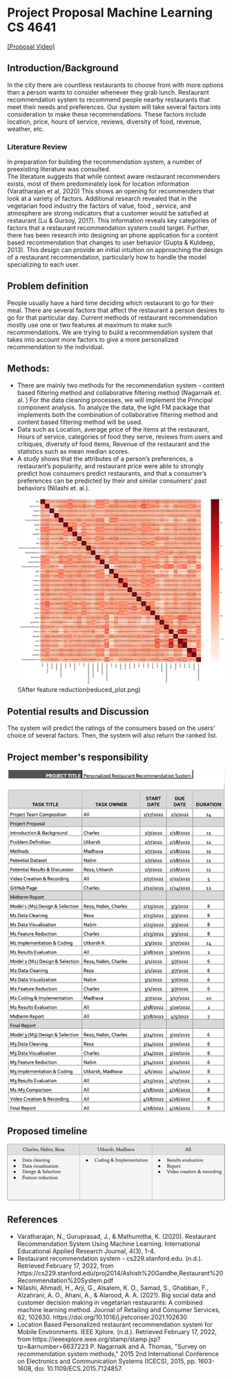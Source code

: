 # Project Proposal Machine Learning CS 4641



[[Proposal Video]](https://www.youtube.com/watch?v=yKE7-i9g_zU)

## Introduction/Background

<div> In the city there are countless restaurants to choose from with more options than a person wants to consider whenever they grab lunch. Restaurant recommendation system to recommend people nearby restaurants that meet their needs and preferences. Our system will take several factors into consideration to make these recommendations. These factors include location, price, hours of service, reviews, diversity of food, revenue, weather, etc. </div>

### Literature Review
<div> In preparation for building the recommendation system, a number of preexisting  literature was consulted.</div>
<div> The literature suggests that while context aware restaurant recommenders exists, most of them predominately look for location information (Varatharajan et al, 2020) This shows an opening for recommenders that look at a variety of factors. Additional research revealed that in the vegetarian food industry the factors of value, food , service, and atmosphere are strong indicators that a customer would be satisfied at restaurant (Lu & Gursoy, 2017). This information reveals key categories of factors that a restaurant recommendation system could target. Further, there has been research into designing an phone application for a content based recommendation that changes to user behavior (Gupta & Kuldeep, 2013). This design can provide an initial intuition on approaching the design of a restaurant recommendation, particularly how to handle the model specializing to each user.</div>

## Problem definition

<div> People usually have a hard time deciding which restaurant to go for their meal. There are several factors that affect the restaurant a person desires to go for that particular day. Current methods of restaurant recommendation mostly use one or two features at maximum to make such recommendations. We are trying to build a recommendation system that takes into account more factors to give a more personalized recommendation to the individual. </div>

## Methods: 
<ul>
  <li>There are mainly two methods for the recommendation system - content based filtering method and collaborative filtering method (Nagarnaik et. al. ) 
For the data cleaning processes, we will implement the Principal component analysis. To analyze the data, the light FM package that implements both the combination of collaborative filtering method and content based filtering method will be used.</li>
<li>Data such as Location, average price of the items at the restaurant, Hours of service, categories of food they serve, reviews from users and critiques, diversity of food items, Revenue of the restaurant and the statistics such as mean median scores.</li>
<li>A study shows that the attributes of a person’s preferences, a restaurant’s popularity, and restaurant price were able to strongly predict how consumers predict restaurants, and that a consumer’s preferences can be predicted by their and similar consumers’ past behaviors (Nilashi et. al.).</li>

![Before feature reduction](feature_plot.png)
![After feature reduction(reduced_plot.png)

  
</ul>

## Potential results and Discussion 

<div> The system will predict the ratings of the consumers based on the users’ choice of several factors. Then, the system will also return the ranked list. </div>

## Project member's responsibility
![Team member's responsibility](ProposedTimeline.png)


## Proposed timeline
![Project Proposal Timeline](TeamResponsibility.png)

## References 

<ul>
<li>Varatharajan, N., Guruprasad, J., & Mathumitha, K. (2020). Restaurant Recommendation System Using Machine Learning. International Educational Applied Research Journal, 4(3), 1-4.</li>
<li>Restaurant recommendation system - cs229.stanford.edu. (n.d.). Retrieved February 17, 2022, from https://cs229.stanford.edu/proj2014/Ashish%20Gandhe,Restaurant%20Recommendation%20System.pdf</li>
<li>Nilashi, Ahmadi, H., Arji, G., Alsalem, K. O., Samad, S., Ghabban, F., Alzahrani, A. O., Ahani, A., & Alarood, A. A. (2021). Big social data and customer decision making in vegetarian restaurants: A combined machine learning method. Journal of Retailing and Consumer Services, 62, 102630. https://doi.org/10.1016/j.jretconser.2021.102630</li>
<li>Location Based Personalized restaurant recommendation system for Mobile Environments. IEEE Xplore. (n.d.). Retrieved February 17, 2022, from https://ieeexplore.ieee.org/stamp/stamp.jsp?tp=&arnumber=6637223 
P. Nagarnaik and A. Thomas, "Survey on recommendation system methods," 2015 2nd International Conference on Electronics and Communication Systems (ICECS), 2015, pp. 1603-1608, doi: 10.1109/ECS.2015.7124857.</li>
</ul>

